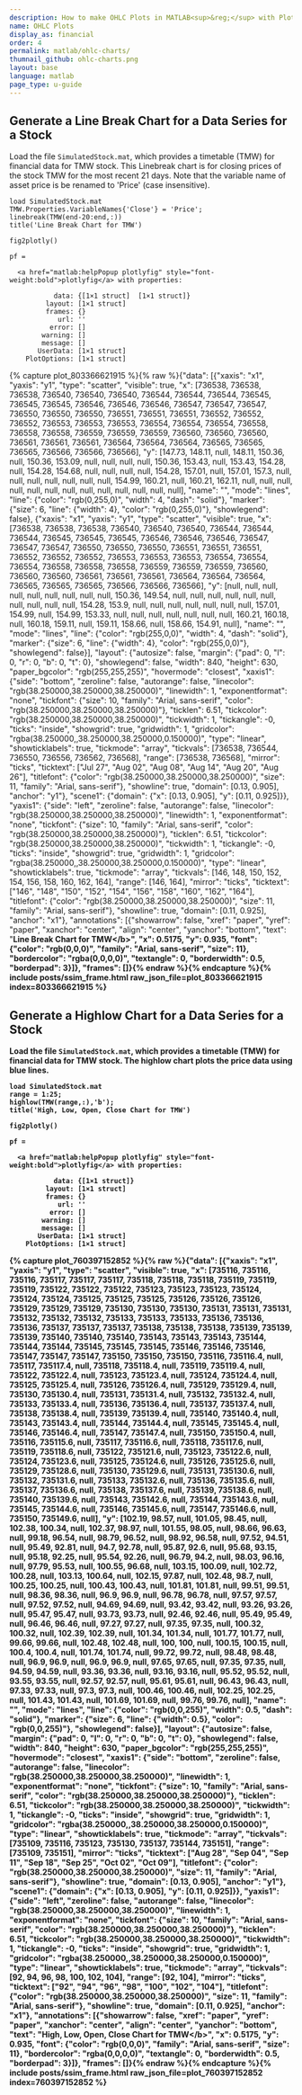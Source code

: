 ```yaml
---
description: How to make OHLC Plots in MATLAB<sup>&reg;</sup> with Plotly.
name: OHLC Plots
display_as: financial
order: 4
permalink: matlab/ohlc-charts/
thumnail_github: ohlc-charts.png
layout: base
language: matlab
page_type: u-guide
---
```



## Generate a Line Break Chart for a Data Series for a Stock

Load the file `SimulatedStock.mat`, which provides a timetable (TMW) for financial data for TMW stock. This Linebreak chart is for closing prices of the stock TMW for the most recent 21 days. Note that the variable name of asset price is be renamed to 'Price' (case insensitive).

```{matlab}
load SimulatedStock.mat
TMW.Properties.VariableNames{'Close'} = 'Price';
linebreak(TMW(end-20:end,:))
title('Line Break Chart for TMW')

fig2plotly()
```
```
pf = 

  <a href="matlab:helpPopup plotlyfig" style="font-weight:bold">plotlyfig</a> with properties:

           data: {[1×1 struct]  [1×1 struct]}
         layout: [1×1 struct]
         frames: {}
            url: ''
          error: []
        warning: []
        message: []
       UserData: [1×1 struct]
    PlotOptions: [1×1 struct]
```
{% capture plot_803366621915 %}{% raw %}{"data": [{"xaxis": "x1", "yaxis": "y1", "type": "scatter", "visible": true, "x": [736538, 736538, 736538, 736540, 736540, 736540, 736544, 736544, 736544, 736545, 736545, 736545, 736546, 736546, 736546, 736547, 736547, 736547, 736550, 736550, 736550, 736551, 736551, 736551, 736552, 736552, 736552, 736553, 736553, 736553, 736554, 736554, 736554, 736558, 736558, 736558, 736559, 736559, 736559, 736560, 736560, 736560, 736561, 736561, 736561, 736564, 736564, 736564, 736565, 736565, 736565, 736566, 736566, 736566], "y": [147.73, 148.11, null, 148.11, 150.36, null, 150.36, 153.09, null, null, null, null, 150.36, 153.43, null, 153.43, 154.28, null, 154.28, 154.68, null, null, null, null, 154.28, 157.01, null, 157.01, 157.3, null, null, null, null, null, null, null, 154.99, 160.21, null, 160.21, 162.11, null, null, null, null, null, null, null, null, null, null, null, null, null], "name": "", "mode": "lines", "line": {"color": "rgb(0,255,0)", "width": 4, "dash": "solid"}, "marker": {"size": 6, "line": {"width": 4}, "color": "rgb(0,255,0)"}, "showlegend": false}, {"xaxis": "x1", "yaxis": "y1", "type": "scatter", "visible": true, "x": [736538, 736538, 736538, 736540, 736540, 736540, 736544, 736544, 736544, 736545, 736545, 736545, 736546, 736546, 736546, 736547, 736547, 736547, 736550, 736550, 736550, 736551, 736551, 736551, 736552, 736552, 736552, 736553, 736553, 736553, 736554, 736554, 736554, 736558, 736558, 736558, 736559, 736559, 736559, 736560, 736560, 736560, 736561, 736561, 736561, 736564, 736564, 736564, 736565, 736565, 736565, 736566, 736566, 736566], "y": [null, null, null, null, null, null, null, null, null, 150.36, 149.54, null, null, null, null, null, null, null, null, null, null, 154.28, 153.9, null, null, null, null, null, null, null, 157.01, 154.99, null, 154.99, 153.33, null, null, null, null, null, null, null, 160.21, 160.18, null, 160.18, 159.11, null, 159.11, 158.66, null, 158.66, 154.91, null], "name": "", "mode": "lines", "line": {"color": "rgb(255,0,0)", "width": 4, "dash": "solid"}, "marker": {"size": 6, "line": {"width": 4}, "color": "rgb(255,0,0)"}, "showlegend": false}], "layout": {"autosize": false, "margin": {"pad": 0, "l": 0, "r": 0, "b": 0, "t": 0}, "showlegend": false, "width": 840, "height": 630, "paper_bgcolor": "rgb(255,255,255)", "hovermode": "closest", "xaxis1": {"side": "bottom", "zeroline": false, "autorange": false, "linecolor": "rgb(38.250000,38.250000,38.250000)", "linewidth": 1, "exponentformat": "none", "tickfont": {"size": 10, "family": "Arial, sans-serif", "color": "rgb(38.250000,38.250000,38.250000)"}, "ticklen": 6.51, "tickcolor": "rgb(38.250000,38.250000,38.250000)", "tickwidth": 1, "tickangle": -0, "ticks": "inside", "showgrid": true, "gridwidth": 1, "gridcolor": "rgba(38.250000,,38.250000,38.250000,0.150000)", "type": "linear", "showticklabels": true, "tickmode": "array", "tickvals": [736538, 736544, 736550, 736556, 736562, 736568], "range": [736538, 736568], "mirror": "ticks", "ticktext": ["Jul 27", "Aug 02", "Aug 08", "Aug 14", "Aug 20", "Aug 26"], "titlefont": {"color": "rgb(38.250000,38.250000,38.250000)", "size": 11, "family": "Arial, sans-serif"}, "showline": true, "domain": [0.13, 0.905], "anchor": "y1"}, "scene1": {"domain": {"x": [0.13, 0.905], "y": [0.11, 0.925]}}, "yaxis1": {"side": "left", "zeroline": false, "autorange": false, "linecolor": "rgb(38.250000,38.250000,38.250000)", "linewidth": 1, "exponentformat": "none", "tickfont": {"size": 10, "family": "Arial, sans-serif", "color": "rgb(38.250000,38.250000,38.250000)"}, "ticklen": 6.51, "tickcolor": "rgb(38.250000,38.250000,38.250000)", "tickwidth": 1, "tickangle": -0, "ticks": "inside", "showgrid": true, "gridwidth": 1, "gridcolor": "rgba(38.250000,,38.250000,38.250000,0.150000)", "type": "linear", "showticklabels": true, "tickmode": "array", "tickvals": [146, 148, 150, 152, 154, 156, 158, 160, 162, 164], "range": [146, 164], "mirror": "ticks", "ticktext": ["146", "148", "150", "152", "154", "156", "158", "160", "162", "164"], "titlefont": {"color": "rgb(38.250000,38.250000,38.250000)", "size": 11, "family": "Arial, sans-serif"}, "showline": true, "domain": [0.11, 0.925], "anchor": "x1"}, "annotations": [{"showarrow": false, "xref": "paper", "yref": "paper", "xanchor": "center", "align": "center", "yanchor": "bottom", "text": "<b>Line Break Chart for TMW<\/b>", "x": 0.5175, "y": 0.935, "font": {"color": "rgb(0,0,0)", "family": "Arial, sans-serif", "size": 11}, "bordercolor": "rgba(0,0,0,0)", "textangle": 0, "borderwidth": 0.5, "borderpad": 3}]}, "frames": []}{% endraw %}{% endcapture %}{% include posts/ssim_frame.html raw_json_file=plot_803366621915 index=803366621915 %}


<!--------------------- EXAMPLE BREAK ------------------------->

## Generate a Highlow Chart for a Data Series for a Stock

Load the file `SimulatedStock.mat`, which provides a timetable (TMW) for financial data for TMW stock. The highlow chart plots the price data using blue lines.

```{matlab}
load SimulatedStock.mat
range = 1:25;
highlow(TMW(range,:),'b');
title('High, Low, Open, Close Chart for TMW')

fig2plotly()
```
```
pf = 

  <a href="matlab:helpPopup plotlyfig" style="font-weight:bold">plotlyfig</a> with properties:

           data: {[1×1 struct]}
         layout: [1×1 struct]
         frames: {}
            url: ''
          error: []
        warning: []
        message: []
       UserData: [1×1 struct]
    PlotOptions: [1×1 struct]
```
{% capture plot_760397152852 %}{% raw %}{"data": [{"xaxis": "x1", "yaxis": "y1", "type": "scatter", "visible": true, "x": [735116, 735116, 735116, 735117, 735117, 735117, 735118, 735118, 735118, 735119, 735119, 735119, 735122, 735122, 735122, 735123, 735123, 735123, 735124, 735124, 735124, 735125, 735125, 735125, 735126, 735126, 735126, 735129, 735129, 735129, 735130, 735130, 735130, 735131, 735131, 735131, 735132, 735132, 735132, 735133, 735133, 735133, 735136, 735136, 735136, 735137, 735137, 735137, 735138, 735138, 735138, 735139, 735139, 735139, 735140, 735140, 735140, 735143, 735143, 735143, 735144, 735144, 735144, 735145, 735145, 735145, 735146, 735146, 735146, 735147, 735147, 735147, 735150, 735150, 735150, 735116, 735116.4, null, 735117, 735117.4, null, 735118, 735118.4, null, 735119, 735119.4, null, 735122, 735122.4, null, 735123, 735123.4, null, 735124, 735124.4, null, 735125, 735125.4, null, 735126, 735126.4, null, 735129, 735129.4, null, 735130, 735130.4, null, 735131, 735131.4, null, 735132, 735132.4, null, 735133, 735133.4, null, 735136, 735136.4, null, 735137, 735137.4, null, 735138, 735138.4, null, 735139, 735139.4, null, 735140, 735140.4, null, 735143, 735143.4, null, 735144, 735144.4, null, 735145, 735145.4, null, 735146, 735146.4, null, 735147, 735147.4, null, 735150, 735150.4, null, 735116, 735115.6, null, 735117, 735116.6, null, 735118, 735117.6, null, 735119, 735118.6, null, 735122, 735121.6, null, 735123, 735122.6, null, 735124, 735123.6, null, 735125, 735124.6, null, 735126, 735125.6, null, 735129, 735128.6, null, 735130, 735129.6, null, 735131, 735130.6, null, 735132, 735131.6, null, 735133, 735132.6, null, 735136, 735135.6, null, 735137, 735136.6, null, 735138, 735137.6, null, 735139, 735138.6, null, 735140, 735139.6, null, 735143, 735142.6, null, 735144, 735143.6, null, 735145, 735144.6, null, 735146, 735145.6, null, 735147, 735146.6, null, 735150, 735149.6, null], "y": [102.19, 98.57, null, 101.05, 98.45, null, 102.38, 100.34, null, 102.37, 98.97, null, 101.55, 98.05, null, 98.66, 96.63, null, 99.18, 96.54, null, 98.79, 96.52, null, 98.92, 96.58, null, 97.52, 94.51, null, 95.49, 92.81, null, 94.7, 92.78, null, 95.87, 92.6, null, 95.68, 93.15, null, 95.18, 92.25, null, 95.54, 92.26, null, 96.79, 94.2, null, 98.03, 96.16, null, 97.79, 95.53, null, 100.55, 96.68, null, 103.15, 100.09, null, 102.72, 100.28, null, 103.13, 100.64, null, 102.15, 97.87, null, 102.48, 98.7, null, 100.25, 100.25, null, 100.43, 100.43, null, 101.81, 101.81, null, 99.51, 99.51, null, 98.36, 98.36, null, 96.9, 96.9, null, 96.78, 96.78, null, 97.57, 97.57, null, 97.52, 97.52, null, 94.69, 94.69, null, 93.42, 93.42, null, 93.26, 93.26, null, 95.47, 95.47, null, 93.73, 93.73, null, 92.46, 92.46, null, 95.49, 95.49, null, 96.46, 96.46, null, 97.27, 97.27, null, 97.35, 97.35, null, 100.32, 100.32, null, 102.39, 102.39, null, 101.34, 101.34, null, 101.77, 101.77, null, 99.66, 99.66, null, 102.48, 102.48, null, 100, 100, null, 100.15, 100.15, null, 100.4, 100.4, null, 101.74, 101.74, null, 99.72, 99.72, null, 98.48, 98.48, null, 96.9, 96.9, null, 96.9, 96.9, null, 97.65, 97.65, null, 97.35, 97.35, null, 94.59, 94.59, null, 93.36, 93.36, null, 93.16, 93.16, null, 95.52, 95.52, null, 93.55, 93.55, null, 92.57, 92.57, null, 95.61, 95.61, null, 96.43, 96.43, null, 97.33, 97.33, null, 97.3, 97.3, null, 100.46, 100.46, null, 102.25, 102.25, null, 101.43, 101.43, null, 101.69, 101.69, null, 99.76, 99.76, null], "name": "", "mode": "lines", "line": {"color": "rgb(0,0,255)", "width": 0.5, "dash": "solid"}, "marker": {"size": 6, "line": {"width": 0.5}, "color": "rgb(0,0,255)"}, "showlegend": false}], "layout": {"autosize": false, "margin": {"pad": 0, "l": 0, "r": 0, "b": 0, "t": 0}, "showlegend": false, "width": 840, "height": 630, "paper_bgcolor": "rgb(255,255,255)", "hovermode": "closest", "xaxis1": {"side": "bottom", "zeroline": false, "autorange": false, "linecolor": "rgb(38.250000,38.250000,38.250000)", "linewidth": 1, "exponentformat": "none", "tickfont": {"size": 10, "family": "Arial, sans-serif", "color": "rgb(38.250000,38.250000,38.250000)"}, "ticklen": 6.51, "tickcolor": "rgb(38.250000,38.250000,38.250000)", "tickwidth": 1, "tickangle": -0, "ticks": "inside", "showgrid": true, "gridwidth": 1, "gridcolor": "rgba(38.250000,,38.250000,38.250000,0.150000)", "type": "linear", "showticklabels": true, "tickmode": "array", "tickvals": [735109, 735116, 735123, 735130, 735137, 735144, 735151], "range": [735109, 735151], "mirror": "ticks", "ticktext": ["Aug 28", "Sep 04", "Sep 11", "Sep 18", "Sep 25", "Oct 02", "Oct 09"], "titlefont": {"color": "rgb(38.250000,38.250000,38.250000)", "size": 11, "family": "Arial, sans-serif"}, "showline": true, "domain": [0.13, 0.905], "anchor": "y1"}, "scene1": {"domain": {"x": [0.13, 0.905], "y": [0.11, 0.925]}}, "yaxis1": {"side": "left", "zeroline": false, "autorange": false, "linecolor": "rgb(38.250000,38.250000,38.250000)", "linewidth": 1, "exponentformat": "none", "tickfont": {"size": 10, "family": "Arial, sans-serif", "color": "rgb(38.250000,38.250000,38.250000)"}, "ticklen": 6.51, "tickcolor": "rgb(38.250000,38.250000,38.250000)", "tickwidth": 1, "tickangle": -0, "ticks": "inside", "showgrid": true, "gridwidth": 1, "gridcolor": "rgba(38.250000,,38.250000,38.250000,0.150000)", "type": "linear", "showticklabels": true, "tickmode": "array", "tickvals": [92, 94, 96, 98, 100, 102, 104], "range": [92, 104], "mirror": "ticks", "ticktext": ["92", "94", "96", "98", "100", "102", "104"], "titlefont": {"color": "rgb(38.250000,38.250000,38.250000)", "size": 11, "family": "Arial, sans-serif"}, "showline": true, "domain": [0.11, 0.925], "anchor": "x1"}, "annotations": [{"showarrow": false, "xref": "paper", "yref": "paper", "xanchor": "center", "align": "center", "yanchor": "bottom", "text": "<b>High, Low, Open, Close Chart for TMW<\/b>", "x": 0.5175, "y": 0.935, "font": {"color": "rgb(0,0,0)", "family": "Arial, sans-serif", "size": 11}, "bordercolor": "rgba(0,0,0,0)", "textangle": 0, "borderwidth": 0.5, "borderpad": 3}]}, "frames": []}{% endraw %}{% endcapture %}{% include posts/ssim_frame.html raw_json_file=plot_760397152852 index=760397152852 %}


<!--------------------- EXAMPLE BREAK ------------------------->